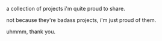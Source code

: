 a collection of projects i'm quite proud to share.

not because they're badass projects, i'm just proud of them.

uhmmm, thank you.
